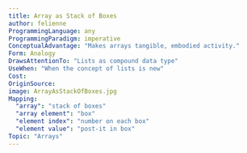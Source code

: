 ```yaml
---
title: Array as Stack of Boxes
author: felienne
ProgrammingLanguage: any
ProgrammingParadigm: imperative
ConceptualAdvantage: "Makes arrays tangible, embodied activity."
Form: Analogy
DrawsAttentionTo: "Lists as compound data type"
UseWhen: "When the concept of lists is new"
Cost:
OriginSource:
image: ArrayAsStackOfBoxes.jpg
Mapping:
  "array": "stack of boxes"
  "array element": "box"
  "element index": "number on each box"
  "element value": "post-it in box"
Topic: "Arrays"
---
```


